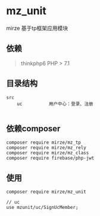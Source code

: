 # mz_unit
mirze 基于tp框架应用模块

## 依赖
> thinkphp6
> PHP > 7.1
> 

## 目录结构
~~~
src
    uc          用户中心：登录、注册
    
~~~

## 依赖composer
~~~
composer require mirze/mz_tp
composer require mirze/mz_rely
composer require mirze/mz_class
composer require firebase/php-jwt
~~~


## 使用
```
composer require mirze/mz_unit

// uc
use mzunit/uc/SignUcMember;



```